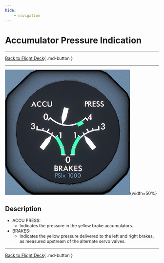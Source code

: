 ```yaml
---
hide:
    - navigation
---
```


# Accumulator Pressure Indication

---

[Back to Flight Deck](../flight-deck.md){ .md-button }

---

![Accumulator Pressure Indication](../../../assets/a32nx-briefing/front/accu.png "Accumulator Pressure Indication"){width=50%}

## Description

- ACCU PRESS:
    - Indicates the pressure in the yellow brake accumulators.
- BRAKES:
    - Indicates the yellow pressure delivered to the left and right brakes, as measured upstream of the alternate servo valves.

---

[Back to Flight Deck](../flight-deck.md){ .md-button }
